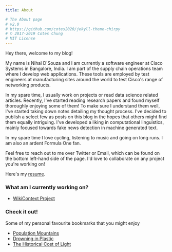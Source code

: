 ```yaml
---
title: About

# The About page
# v2.0
# https://github.com/cotes2020/jekyll-theme-chirpy
# © 2017-2019 Cotes Chung
# MIT License
---
```


Hey there, welcome to my blog! 

My name is Nihal D'Souza and I am currently a software engineer at Cisco Systems in Bangalore, India. I am part of the supply chain operations team where I develop  web applications. These tools are employed by test engineers at manufacturing sites around the world to test Cisco's range of networking products.

In my spare time, I usually work on projects or read data science related articles. Recently, I've started reading research papers and found myself thoroughly enjoying some of them! To make sure I understand them well, I've started taking down notes detailing my thought process. I've decided to publish a select few as posts on this blog in the hopes that others might find them equally intriguing. I've developed a liking in computational linguistics, mainly focused towards fake news detection in machine generated text. 

In my spare time I love cycling, listening to music and going on long runs. I am also an ardent Formula One fan.

Feel free to reach out to me over Twitter or Email, which can be found on the bottom left-hand side of the page. I'd love to collaborate on any project you're working on!

Here's my [resume](/assets/resume.pdf).

### What am I currently working on?

- [WikiContext Project](https://github.com/nihaldsouza/wikicontext-v2)

###  Check it out!
Some of my personal favourite bookmarks that you might enjoy

- [Population Mountains](https://pudding.cool/2018/12/3d-cities-story/)
- [Drowning in Plastic](https://graphics.reuters.com/ENVIRONMENT-PLASTIC/0100B275155/index.html)
- [The Historical Cost of Light](https://pudding.cool/2020/12/lighting-cost/)

